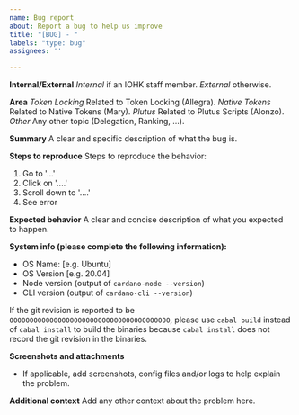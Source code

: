 ```yaml
---
name: Bug report
about: Report a bug to help us improve
title: "[BUG] - "
labels: "type: bug"
assignees: ''

---
```


**Internal/External**
*Internal*   if an IOHK staff member.
*External*   otherwise.

**Area**
*Token Locking*    Related to Token Locking (Allegra).
*Native Tokens*    Related to Native Tokens (Mary).
*Plutus*    Related to Plutus Scripts (Alonzo).
*Other*   Any other topic (Delegation, Ranking, ...).

**Summary**
A clear and specific description of what the bug is.

**Steps to reproduce**
Steps to reproduce the behavior:
1. Go to '...'
2. Click on '....'
3. Scroll down to '....'
4. See error

**Expected behavior**
A clear and concise description of what you expected to happen.

**System info (please complete the following information):**
- OS Name: [e.g. Ubuntu]
- OS Version [e.g. 20.04]
- Node version (output of `cardano-node --version`)
- CLI version  (output of `cardano-cli --version`)

If the git revision is reported to be `0000000000000000000000000000000000000000`, please use `cabal build` instead of `cabal install` to build the binaries because `cabal install` does not record the git revision in the binaries.

**Screenshots and attachments**
- If applicable, add screenshots, config files and/or logs to help explain the problem.

**Additional context**
Add any other context about the problem here.
